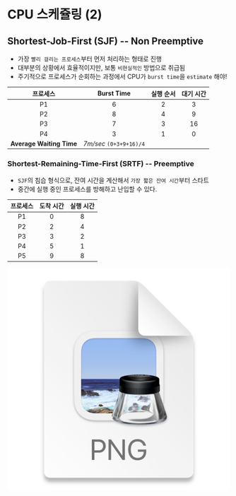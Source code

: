 # CPU 스케쥴링 (2)

## Shortest-Job-First (SJF) -- Non Preemptive
* 가장 `빨리 걸리는 프로세스`부터 먼저 처리하는 형태로 진행
* 대부분의 상황에서 효율적이지만, 보통 `비현실적인` 방법으로 취급됨
* 주기적으로 프로세스가 순회하는 과정에서 CPU가 `burst time`을 `estimate` 해야!

|프로세스|Burst Time|실행 순서|대기 시간|
|:---:|:---:|:---:|:---:|
|P1|6|2|3|
|P2|8|4|9|
|P3|7|3|16|
|P4|3|1|0|
|**Average Waiting Time**|*7m/sec* `(0+3+9+16)/4`

### Shortest-Remaining-Time-First (SRTF) -- Preemptive
* `SJF`의 침습 형식으로, 잔여 시간을 계산해서 `가장 짧은 잔여 시간`부터 스타트
* 중간에 실행 중인 프로세스를 방해하고 난입할 수 있다.

|프로세스|도착 시간|실행 시간|
|:---:|:---:|:---:|
|P1|0|8|
|P2|2|4|
|P3|3|2|
|P4|5|1|
|P5|9|8|
![img.png](img.png)


